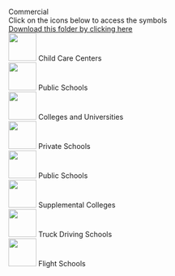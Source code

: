 Commercial<br>Click on the icons below to access the symbols<br><a href='https://minhaskamal.github.io/DownGit/#/home?url=https://github.com/NAPSG/DHS-Symbol-Server/tree/main/dhs-symbol/assets/icons/Infrastructure/Commercial'>Download this folder by clicking here</a><br><a href='https://github.com/NAPSG/DHS-Symbol-Server/raw/main/dhs-symbol/assets/icons/Infrastructure/Education/icon-LFA.svg'><img src='icon-LFA.svg' width='55'></a> Child Care Centers<br><a href='https://github.com/NAPSG/DHS-Symbol-Server/raw/main/dhs-symbol/assets/icons/Infrastructure/Education/icon-LFB.svg'><img src='icon-LFB.svg' width='55'></a> Public Schools<br><a href='https://github.com/NAPSG/DHS-Symbol-Server/raw/main/dhs-symbol/assets/icons/Infrastructure/Education/icon-LFC.svg'><img src='icon-LFC.svg' width='55'></a> Colleges and Universities<br><a href='https://github.com/NAPSG/DHS-Symbol-Server/raw/main/dhs-symbol/assets/icons/Infrastructure/Education/icon-LFD.svg'><img src='icon-LFD.svg' width='55'></a> Private Schools<br><a href='https://github.com/NAPSG/DHS-Symbol-Server/raw/main/dhs-symbol/assets/icons/Infrastructure/Education/icon-LFE.svg'><img src='icon-LFE.svg' width='55'></a> Public Schools<br><a href='https://github.com/NAPSG/DHS-Symbol-Server/raw/main/dhs-symbol/assets/icons/Infrastructure/Education/icon-LFF.svg'><img src='icon-LFF.svg' width='55'></a> Supplemental Colleges<br><a href='https://github.com/NAPSG/DHS-Symbol-Server/raw/main/dhs-symbol/assets/icons/Infrastructure/Education/icon-LFG.svg'><img src='icon-LFG.svg' width='55'></a> Truck Driving Schools<br><a href='https://github.com/NAPSG/DHS-Symbol-Server/raw/main/dhs-symbol/assets/icons/Infrastructure/Education/icon-LFH.svg'><img src='icon-LFH.svg' width='55'></a> Flight Schools<br>